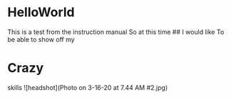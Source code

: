 # HelloWorld
This is a test from the instruction manual
So at this time ## I would like 
To be able to show off my
# Crazy
skills
![headshot](Photo on 3-16-20 at 7.44 AM #2.jpg)
